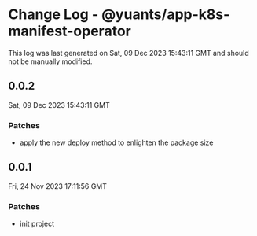 # Change Log - @yuants/app-k8s-manifest-operator

This log was last generated on Sat, 09 Dec 2023 15:43:11 GMT and should not be manually modified.

## 0.0.2
Sat, 09 Dec 2023 15:43:11 GMT

### Patches

- apply the new deploy method to enlighten the package size

## 0.0.1
Fri, 24 Nov 2023 17:11:56 GMT

### Patches

- init project

